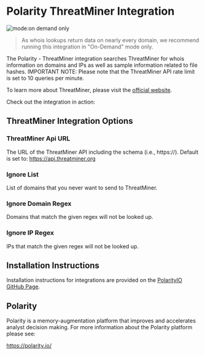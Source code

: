 # Polarity ThreatMiner Integration

![mode:on demand only](https://img.shields.io/badge/mode-on%20demand%20only-blue.svg)

> As whois lookups return data on nearly every domain, we recommend running this integration in "On-Demand" mode only.

The Polarity - ThreatMiner integration searches ThreatMiner for whois information on domains and IPs as well as sample information related to file hashes.  IMPORTANT NOTE: Please note that the ThreatMiner API rate limit is set to 10 queries per minute.

To learn more about ThreatMiner, please visit the [official website](https://www.threatminer.org/).

Check out the integration in action:

## ThreatMiner Integration Options

### ThreatMiner Api URL
The URL of the ThreatMiner API including the schema (i.e., https://). Default is set to:  https://api.threatminer.org

### Ignore List
List of domains that you never want to send to ThreatMiner.

### Ignore Domain Regex
Domains that match the given regex will not be looked up.

### Ignore IP Regex
IPs that match the given regex will not be looked up.

## Installation Instructions

Installation instructions for integrations are provided on the [PolarityIO GitHub Page](https://polarityio.github.io/).

## Polarity

Polarity is a memory-augmentation platform that improves and accelerates analyst decision making.  For more information about the Polarity platform please see:

https://polarity.io/
